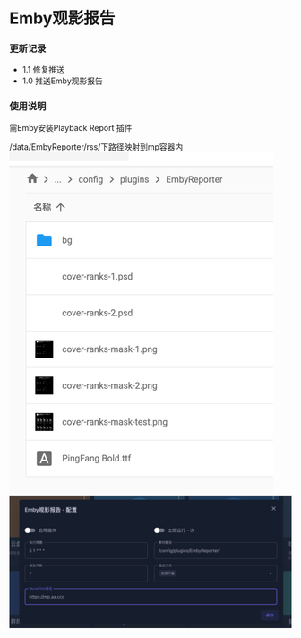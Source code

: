 # Emby观影报告

### 更新记录

- 1.1 修复推送
- 1.0 推送Emby观影报告

### 使用说明

需Emby安装Playback Report 插件

/data/EmbyReporter/rss/下路径映射到mp容器内
![img.png](../img/img.png)
![img_1.png](../img/img_1.png)